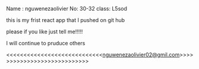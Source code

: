 Name : nguwenezaolivier
No: 30-32
class: L5sod



this is my frist react app that I pushed on git hub

please if you like just tell me!!!!!

I will continue to pruduce others

<<<<<<<<<<<<<<<<<<<<<<<<<<<<<nguwenezaolivier02@gmil.com>>>>>>>>>>>>>>>>>>>>>>>>>>>>>
